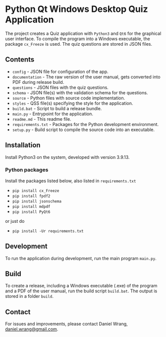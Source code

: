 # Python Qt Windows Desktop Quiz Application
The project creates a Quiz application with `Python3` and `Qt6` for the graphical user interface.
To compile the program into a Windows executable, the package `cx_Freeze` is used.
The quiz questions are stored in JSON files.

## Contents
* `config` - JSON file for configuration of the app.
* `documentation` - The raw version of the user manual, gets converted into PDF during release build.
* `questions` - JSON files with the quiz questions.
* `schema` - JSON file(s) with the validation schema for the questions.
* `source` - Python files with source code implementation.
* `styles` - QSS file(s) specifying the style for the application.
* `build.bat` - Script to build a release bundle.
* `main.py` - Entrypoint for the application.
* `readme.md` - This readme file.
* `requirements.txt` - Packages for the Python development environment.
* `setup.py` - Build script to compile the source code into an executable.

## Installation
Install Python3 on the system, developed with version 3.9.13.

### Python packages
Install the packages listed below, also listed in `requirements.txt`
* `pip install cx_Freeze`
* `pip install fpdf2`
* `pip install jsonschema`
* `pip install mdpdf`
* `pip install PyQt6`

or just do
* `pip install -Ur requirements.txt`

## Development
To run the application during development, run the main program `main.py`.

## Build
To create a release, including a Windows executable (.exe) of the program and a PDF of the user manual, run the build
script `build.bat`. The output is stored in a folder `build`.

## Contact
For issues and improvements, please contact Daniel Wrang, daniel.wrang@gmail.com.
